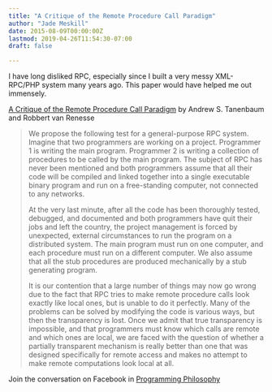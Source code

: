 ```yaml
---
title: "A Critique of the Remote Procedure Call Paradigm"
author: "Jade Meskill"
date: 2015-08-09T00:00:00Z
lastmod: 2019-04-26T11:54:30-07:00
draft: false

---
```


I have long disliked RPC, especially since I built a very messy XML-RPC/PHP system many years ago. This paper would have helped me out immensely.




 




[A Critique of the Remote Procedure Call Paradigm](https://www.cs.vu.nl/~ast/publications/euteco-1988.pdf) by Andrew S. Tanenbaum and Robbert van Renesse




 


> 
> 
> We propose the following test for a general-purpose RPC system. Imagine that two programmers are working on a project. Programmer 1 is writing the main program. Programmer 2 is writing a collection of procedures to be called by the main program. The subject of RPC has never been mentioned and both programmers assume that all their code will be compiled and linked together into a single executable binary program and run on a free-standing computer, not connected to any networks.
> 
> 
> 
> 
>  
> 
> 
> 
> 
> At the very last minute, after all the code has been thoroughly tested, debugged, and documented and both programmers have quit their jobs and left the country, the project management is forced by unexpected, external circumstances to run the program on a distributed system. The main program must run on one computer, and each procedure must run on a different computer. We also assume that all the stub procedures are produced mechanically by a stub generating program.
> 
> 
> 
> 
>  
> 
> 
> 
> 
> It is our contention that a large number of things may now go wrong due to the fact that RPC tries to make remote procedure calls look exactly like local ones, but is unable to do it perfectly. Many of the problems can be solved by modifying the code is various ways, but then the transparency is lost. Once we admit that true transparency is impossible, and that programmers must know which calls are remote and which ones are local, we are faced with the question of whether a partially transparent mechanism is really better than one that was designed specifically for remote access and makes no attempt to make remote computations look local at all.
> 
> 


  

Join the conversation on Facebook in [Programming Philosophy](https://www.facebook.com/groups/programming.philosophy/permalink/984280358289017/)
